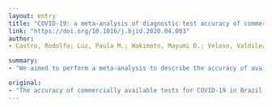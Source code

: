 ```yaml
---
layout: entry
title: "COVID-19: a meta-analysis of diagnostic test accuracy of commercial assays registered in Brazil"
link: "https://doi.org/10.1016/j.bjid.2020.04.003"
author:
- Castro, Rodolfo; Luz, Paula M.; Wakimoto, Mayumi D.; Veloso, Valdilea G.; Grinsztejn, Beatriz; Perazzo, Hugo

summary:
- "We aimed to perform a meta-analysis to describe the accuracy of available tests. We identified 16 tests registered, mostly rapid-tests. Pooled diagnostic accuracy measures [95%CI] were: (i) for IgM antibodies Se=82% [76-87]; Sp=97% [96-98]; DOR=168 [92-305] and SROC=0.98 [0.96-0.99] The accuracy of commercially available tests for COVID-19 remains unclear."

original:
- "The accuracy of commercially available tests for COVID-19 in Brazil remains unclear. We aimed to perform a meta-analysis to describe the accuracy of available tests to detect COVID-19 in Brazil. We searched at the Brazilian Health Regulatory Agency (ANVISA) online platform to describe the pooled sensitivity (Se), specificity (Sp), diagnostic odds ratio (DOR) and summary receiver operating characteristic curves (SROC) for detection of IgM/IgG antibodies and for tests using naso/oropharyngeal swabs in the random-effects models. We identified 16 tests registered, mostly rapid-tests. Pooled diagnostic accuracy measures [95%CI] were: (i) for IgM antibodies Se=82% [76-87]; Sp=97% [96-98]; DOR=168 [92-305] and SROC=0.98 [0.96-0.99]; (ii) for IgG antibodies Se=97% [90-99]; Sp=98% [97-99]; DOR=1994 [385-10334] and SROC=0.99 [0.98-1.00]; and (iii) for detection of SARS-CoV-2 by antigen or molecular assays in naso/oropharyngeal swabs Se=97% [85-99]; Sp=99% [77-100]; DOR=2649 [30-233056] and SROC=0.99 [0.98-1.00]. These tests can be helpful for emergency testing during the COVID-19 pandemic in Brazil. However, it is important to highlight the high rate of false negative results from tests which detect SARS-CoV-2 IgM antibodies in the initial course of the disease and the scarce evidence-based validation results published in Brazil. Future studies addressing the diagnostic performance of tests for COVID-19 in the Brazilian population are urgently needed."
---
```


